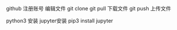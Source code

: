 github 注册账号 
       编辑文件 
       git clone
       git pull 下载文件
       git push 上传文件

python3 安装
        jupyter安装 pip3 install jupyter 
        
